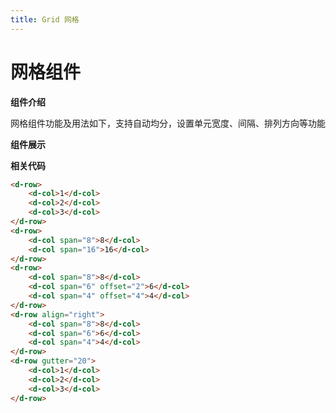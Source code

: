```yaml
---
title: Grid 网格
---
```


# 网格组件

**组件介绍**

网格组件功能及用法如下，支持自动均分，设置单元宽度、间隔、排列方向等功能

**组件展示**

<ClientOnly>
<grid-demo></grid-demo>
</ClientOnly>

**相关代码**

``` HTML
<d-row>
    <d-col>1</d-col>
    <d-col>2</d-col>
    <d-col>3</d-col>
</d-row>
<d-row>
    <d-col span="8">8</d-col>
    <d-col span="16">16</d-col>
</d-row>
<d-row>
    <d-col span="8">8</d-col>
    <d-col span="6" offset="2">6</d-col>
    <d-col span="4" offset="4">4</d-col>
</d-row>
<d-row align="right">
    <d-col span="8">8</d-col>
    <d-col span="6">6</d-col>
    <d-col span="4">4</d-col>
</d-row>
<d-row gutter="20">
    <d-col>1</d-col>
    <d-col>2</d-col>
    <d-col>3</d-col>
</d-row>
```
